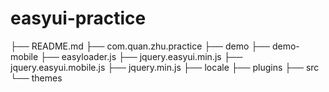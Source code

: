 # easyui-practice

├── README.md
├── com.quan.zhu.practice
├── demo
├── demo-mobile
├── easyloader.js
├── jquery.easyui.min.js
├── jquery.easyui.mobile.js
├── jquery.min.js
├── locale
├── plugins
├── src
└── themes

